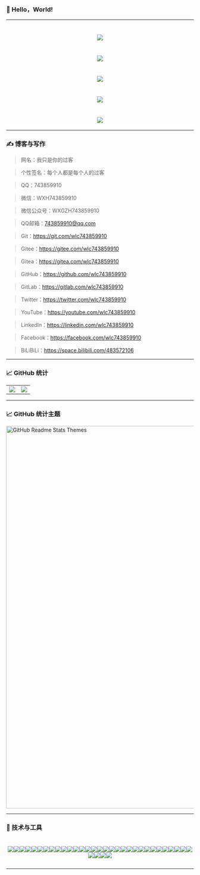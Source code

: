 ### 👋 Hello，World!

<!--
**wlc743859910/wlc743859910** is a ✨ _special_ ✨ repository because its `README.md` (this file) appears on your GitHub profile.

Here are some ideas to get you started:

- 🔭 I’m currently working on ...
- 🌱 I’m currently learning ...
- 👯 I’m looking to collaborate on ...
- 🤔 I’m looking for help with ...
- 💬 Ask me about ...
- 📫 How to reach me: ...
- 😄 Pronouns: ...
- ⚡ Fun fact: ...
-->

---

<h1 align="center">
  <img src="https://github.com/wlc743859910/wlc743859910/blob/63578d6005e3340404d4f358b479a4ff1bcb7dcb/img/gh-readme-header.png">
</h1>

<h1 align="center">
  <img src="https://github.com/wlc743859910/wlc743859910/blob/63578d6005e3340404d4f358b479a4ff1bcb7dcb/img/repository-open-graph-template.png">
</h1>

<h1 align="center">
  <img src="https://github.com/wlc743859910/wlc743859910/blob/63578d6005e3340404d4f358b479a4ff1bcb7dcb/img/1424469275.png">
</h1>

<h1 align="center">
  <img src="https://github.com/wlc743859910/wlc743859910/blob/63578d6005e3340404d4f358b479a4ff1bcb7dcb/img/fbCScVCQ.jpg">
</h1>

<h1 align="center">
  <img src="https://github.com/wlc743859910/wlc743859910/blob/63578d6005e3340404d4f358b479a4ff1bcb7dcb/img/programmer.png">
</h1>

---

### ✍ 博客与写作

> 网名：我只是你的过客

> 个性签名：每个人都是每个人的过客

> QQ：743859910

> 微信：WXH743859910

> 微信公众号：WXGZH743859910

> QQ邮箱：743859910@qq.com

> Git：https://git.com/wlc743859910

> Gitee：https://gitee.com/wlc743859910

> Gitea：https://gitea.com/wlc743859910

> GitHub：https://github.com/wlc743859910

> GitLab：https://gitlab.com/wlc743859910

> Twitter：https://twitter.com/wlc743859910

> YouTube：https://youtube.com/wlc743859910

> LinkedIn：https://linkedin.com/wlc743859910

> Facebook：https://facebook.com/wlc743859910

> BiLiBiLi：https://space.bilibili.com/483572106

---

### 📈 GitHub 统计

<table>
    <tr>
        <td >
            <center><img src="https://github-readme-stats.vercel.app/api?username=wlc743859910&show_icons=true&hide_border=true&theme=chartreuse-dark" ></center>
        </td>
        <td >
            <center><img src="https://github-readme-stats.vercel.app/api?username=wlc743859910&show_icons=true&hide_border=true&theme=highcontrast" ></center>
        </td>
    </tr>
</table>

---

### 📈 GitHub 统计主题

<img src="https://res.cloudinary.com/anuraghazra/image/upload/v1595174536/grs-themes_l4ynja.png" alt="GitHub Readme Stats Themes" width="1024px"/>

---

### 🔧 技术与工具

<h1 align="center">
<img src="https://img.shields.io/badge/Git-%2337BA8D?logo=Git"><img src="https://img.shields.io/badge/GitHub-%2337BA8D?logo=GitHub"><img src="https://img.shields.io/badge/Gitee-%2337BA8D?logo=Gitee"><img src="https://img.shields.io/badge/Gitea-%2337BA8D?logo=Gitea"><img src="https://img.shields.io/badge/GitLab-%2337BA8D?logo=GitLab"><img src="https://img.shields.io/badge/Linux-%2337BA8D?logo=Linux"><img src="https://img.shields.io/badge/CentOS-%2337BA8D?logo=CentOS"><img src="https://img.shields.io/badge/CentOS Stream-%2337BA8D?logo=CentOS"><img src="https://img.shields.io/badge/Deepin-%2337BA8D?logo=Deepin"><img src="https://img.shields.io/badge/Google-%2337BA8D?logo=Google"><img src="https://img.shields.io/badge/Google Chrome-%2337BA8D?logo=Google-Chrome"><img src="https://img.shields.io/badge/Microsoft Edge-%2337BA8D?logo=Microsoft-Edge"><img src="https://img.shields.io/badge/Android-%2337BA8D?logo=Android"><img src="https://img.shields.io/badge/iOS-%2337BA8D?logo=iOS"><img src="https://img.shields.io/badge/MacOS-%2337BA8D?logo=MacOS"><img src="https://img.shields.io/badge/Windows-%2337BA8D?logo=Windows"><img src="https://img.shields.io/badge/Apache-%2337BA8D?logo=Apache"><img src="https://img.shields.io/badge/Python-%2337BA8D?logo=Python"><img src="https://img.shields.io/badge/Docker-%2337BA8D?logo=Docker"><img src="https://img.shields.io/badge/Nginx-%2337BA8D?logo=Nginx"><img src="https://img.shields.io/badge/phpMyAdmin-%2337BA8D?logo=phpMyAdmin"><img src="https://img.shields.io/badge/CSS3-%2337BA8D?logo=CSS3"><img src="https://img.shields.io/badge/HTML5-%2337BA8D?logo=HTML5"><img src="https://img.shields.io/badge/MySQL-%2337BA8D?logo=MySQL"><img src="https://img.shields.io/badge/PHP-%2337BA8D?logo=PHP"><img src="https://img.shields.io/badge/MongoDB-%2337BA8D?logo=MongoDB"><img src="https://img.shields.io/badge/Go-%2337BA8D?logo=Go"><img src="https://img.shields.io/badge/Swift-%2337BA8D?logo=Swift"><img src="https://img.shields.io/badge/Shell-%2337BA8D?logo=Shell"><img src="https://img.shields.io/badge/PowerShell-%2337BA8D?logo=PowerShell"><img src="https://img.shields.io/badge/JavaScript-%2337BA8D?logo=JavaScript"><img src="https://img.shields.io/badge/Twitter-%2337BA8D?logo=Twitter"><img src="https://img.shields.io/badge/Facebook-%2337BA8D?logo=Facebook"><img src="https://img.shields.io/badge/YouTube-%2337BA8D?logo=YouTube"><img src="https://img.shields.io/badge/linkedin-%2337BA8D?logo=linkedin">

---
